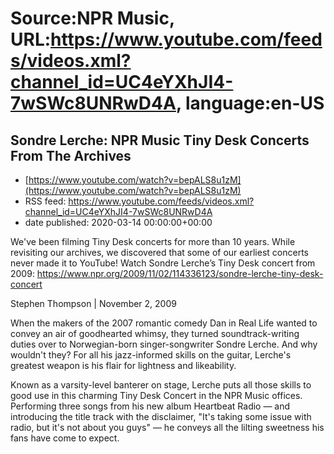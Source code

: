 # Source:NPR Music, URL:https://www.youtube.com/feeds/videos.xml?channel_id=UC4eYXhJI4-7wSWc8UNRwD4A, language:en-US

## Sondre Lerche: NPR Music Tiny Desk Concerts From The Archives
 - [https://www.youtube.com/watch?v=bepALS8u1zM](https://www.youtube.com/watch?v=bepALS8u1zM)
 - RSS feed: https://www.youtube.com/feeds/videos.xml?channel_id=UC4eYXhJI4-7wSWc8UNRwD4A
 - date published: 2020-03-14 00:00:00+00:00

We've been filming Tiny Desk concerts for more than 10 years. While revisiting our archives, we discovered that some of our earliest concerts never made it to YouTube! 
Watch Sondre Lerche’s Tiny Desk concert from 2009: https://www.npr.org/2009/11/02/114336123/sondre-lerche-tiny-desk-concert

Stephen Thompson | November 2, 2009

When the makers of the 2007 romantic comedy Dan in Real Life wanted to convey an air of goodhearted whimsy, they turned soundtrack-writing duties over to Norwegian-born singer-songwriter Sondre Lerche. And why wouldn't they? For all his jazz-informed skills on the guitar, Lerche's greatest weapon is his flair for lightness and likeability.

Known as a varsity-level banterer on stage, Lerche puts all those skills to good use in this charming Tiny Desk Concert in the NPR Music offices. Performing three songs from his new album Heartbeat Radio — and introducing the title track with the disclaimer, "It's taking some issue with radio, but it's not about you guys" — he conveys all the lilting sweetness his fans have come to expect.

